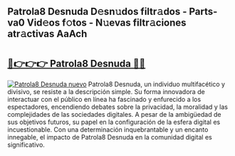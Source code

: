 ## Patrola8 Desnuda D𝚎sn𝚞dos filtr𝚊dos - Parts-va0 Vid𝚎os f𝚘tos - N𝚞evas filtr𝚊ciones atr𝚊ctivas AaAch

# <h2><a href="http://mbcctc.tromn.icu/?c=Patrola8+Desnuda">🔗👉👉👉 Patrola8 Desnuda 🔗🔗</a></h2>

[![Patrola8 Desnuda nuevo](https://i.imgur.com/pEAQMta.gif)](http://mbcctc.tromn.icu/?c=Patrola8+Desnuda)
Patrola8 Desnuda, un individuo multifacético y divisivo, se resiste a la descripción simple. Su forma innovadora de interactuar con el público en línea ha fascinado y enfurecido a los espectadores, encendiendo debates sobre la privacidad, la moralidad y las complejidades de las sociedades digitales. A pesar de la ambigüedad de sus objetivos futuros, su papel en la configuración de la esfera digital es incuestionable. Con una determinación inquebrantable y un encanto innegable, el impacto de Patrola8 Desnuda en la comunidad digital es significativo.
